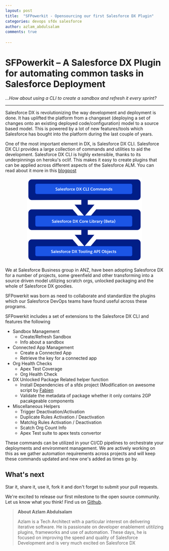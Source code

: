 ```yaml
---
layout: post
title:  "SFPowerkit - Opensourcing our first Salesforce DX Plugin"
categories: devops sfdx salesforce
author: azlam_abdulsalam
comments: true

---
```


# SFPowerkit – A Salesforce DX Plugin for automating common tasks in Salesforce Deployment

*...How about using a CLI to create a sandbox and refresh it every sprint?*

---

Salesforce DX is revolutionizing the way development and deployment  is done.  It has uplifted the platform from a changeset 
(deploying a set of changes onto an existing deployed code/configuration) model to a source based model. This is  powered by
a lot of  new features/tools which Salesforce has bought into the platform during the last couple of years.

One of the most important element in DX, is Salesforce DX CLI.  Salesforce DX CLI provides a large collection of commands and
utilities to aid the development.  Salesforce DX CLI is  highly extensible, thanks to its underpinnings on heroku's oclif. 
This makes it easy to create plugins that can be applied across different aspects of the Salesforce ALM. You can read about it
more in this [blogpost](https://andyinthecloud.com/2019/02/10/salesforce-dx-integration-strategies/)

<p align="center">
 <a href="https://andyinthecloud.com/2019/02/10/salesforce-dx-integration-strategies/">
  <img 
   src="/img/posts/sfpowerkit/dxintegrations.png"
   alt="DX Integration Strategies" />
  </a>
</p>


We at Salesforce Business group in ANZ, have been adopting Salesforce DX for a number of projects, some greenfield and other transforming
into a source driven model utilizing scratch orgs, unlocked packaging and the whole of Salesforce DX goodies.

SFPowerkit was born as need to collaborate and standardize the plugins which our Salesforce DevOps teams have found useful across these programs.

SFPowerkit includes a set of extensions to the Salesforce DX CLI  and features the following


-  Sandbox Management
     *   Create/Refresh Sandbox
     *   Info about a sandbox
-  Connected App Management
      *  Create a Connected App 
      *  Retrieve  the key for a connected app
-  Org Health Checks
      *  Apex Test Coverage 
      *  Org Health Check
-  DX  Unlocked Package Related helper function
      *  Install Dependencies of a sfdx project (Modification on awesome script by [Fabien](https://github.com/FabienTaillon)
      *  Validate the metadata of package whether it only contains 2GP pacakgeable components
-  Miscellaneous Helpers
      *  Trigger Deactivation/Activation
      *  Duplicate Rules Activation / Deactivation
      *  Matchig Rules Activation / Deactivation
      *  Scatch Org Count Info
      *  Apex Test suite to apex tests convertor

These commands can be utilized in your CI/CD pipelines to orchestrate your deployments and environment management.  We are actively working on this as we gather automation requirements across projects and will keep these commands updated and new one's added as times go by.


## What's next

Star it, share it, use it, fork it and don't forget to submit your pull requests.

We're excited to release our first milestone to the open source community.
Let us know what you think! Find us on
[Github](https://github.com/Accenture/sfpowerkit).



> **About Azlam Abdulsalam**
>
> Azlam is a Tech Architect with a particular interest on delivering iterative software.
> He is passionate on developer enablement utitilzing plugins, frameworks and use of automation. 
> These days, he is focused on improving the speed and quality of Salesforce Development and is very much excited on Salesforce DX
